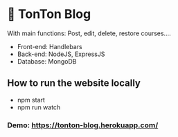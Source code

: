 # :strawberry: TonTon Blog
With main functions: Post, edit, delete, restore courses....
* Front-end: Handlebars
* Back-end: NodeJS, ExpressJS
* Database: MongoDB
## How to run the website locally
* npm start 
* npm run watch

### Demo: https://tonton-blog.herokuapp.com/ 
